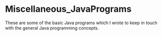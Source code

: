 # Miscellaneous_JavaPrograms
These are some of the basic Java programs which I wrote to keep in touch with the general Java programming concepts.

